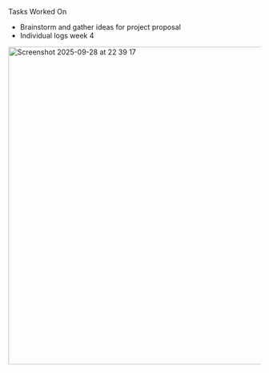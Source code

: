 Tasks Worked On

* Brainstorm and gather ideas for project proposal   
* Individual logs week 4
<img width="1090" height="635" alt="Screenshot 2025-09-28 at 22 39 17" src="https://github.com/user-attachments/assets/3a10e076-fb3e-4379-879a-bbb273ed7935" />
